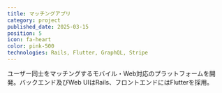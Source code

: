 ```yaml
---
title: マッチングアプリ
category: project
published_date: 2025-03-15
position: 5
icon: fa-heart
color: pink-500
technologies: Rails, Flutter, GraphQL, Stripe
---
```


ユーザー同士をマッチングするモバイル・Web対応のプラットフォームを開発。バックエンド及びWeb UIはRails、フロントエンドにはFlutterを採用。
